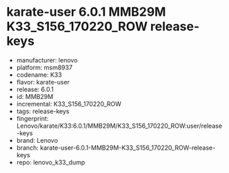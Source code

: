 # karate-user 6.0.1 MMB29M K33_S156_170220_ROW release-keys
- manufacturer: lenovo
- platform: msm8937
- codename: K33
- flavor: karate-user
- release: 6.0.1
- id: MMB29M
- incremental: K33_S156_170220_ROW
- tags: release-keys
- fingerprint: Lenovo/karate/K33:6.0.1/MMB29M/K33_S156_170220_ROW:user/release-keys
- brand: Lenovo
- branch: karate-user-6.0.1-MMB29M-K33_S156_170220_ROW-release-keys
- repo: lenovo_k33_dump
